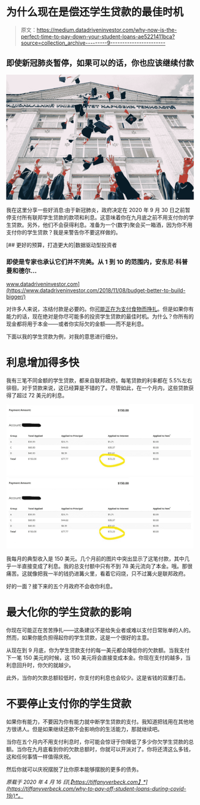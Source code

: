 # 为什么现在是偿还学生贷款的最佳时机

> 原文：<https://medium.datadriveninvestor.com/why-now-is-the-perfect-time-to-pay-down-your-student-loans-ae5221411bca?source=collection_archive---------9----------------------->

## 即使新冠肺炎暂停，如果可以的话，你也应该继续付款

![](img/52604f906e18f98bab1d6b3ecc625967.png)

我在这里分享一些好消息:由于新冠肺炎，政府决定在 2020 年 9 月 30 日之前暂停支付所有联邦学生贷款的款项和利息。这意味着你在九月底之前不用支付你的学生贷款。另外，他们不会获得利息。准备为一个(数字)聚会买一箱酒，因为你不用支付你的学生贷款？我是来警告你不要这样做的。

[](https://www.datadriveninvestor.com/2018/11/08/budget-better-to-build-bigger/) [## 更好的预算，打造更大的|数据驱动型投资者

### 即使是专家也承认它们并不完美。从 1 到 10 的范围内，安东尼·科普曼和德尔…

www.datadriveninvestor.com](https://www.datadriveninvestor.com/2018/11/08/budget-better-to-build-bigger/) 

对许多人来说，冻结付款是必要的。你[可能正在为支付食物而挣扎](https://tiffanyverbeck.com/how-to-cope-with-lost-income-during-coronavirus/)。但是如果你有能力的话，现在绝对是你尽可能多的投资学生贷款的最佳时机。为什么？你所有的现金都将用于本金——或者你实际欠的金额——而不是利息。

下面以我的学生贷款为例，对我的意思进行细分。

# 利息增加得多快

我有三笔不同金额的学生贷款，都来自联邦政府。每笔贷款的利率都在 5.5%左右徘徊，对于贷款来说，这已经算是不错的了。尽管如此，在一个月内，这些贷款获得了超过 72 美元的利息。

![](img/1fe7040e24630d8bab6507d241683fec.png)![](img/8e27ec937245fade991e84ad9fb261c0.png)

我每月的典型收入是 150 美元。几个月前的图片中突出显示了这笔付款，其中几乎一半直接变成了利息。我的总支付额中只有不到 78 美元流向了本金。哦。那很痛苦。这就像把我一半的钱扔进篝火里，看着它闷烧，只不过篝火是联邦政府。

好的一面？接下来的五个月政府不会收你利息。

# 最大化你的学生贷款的影响

你现在可能正在苦苦挣扎——这条建议不是给失业者或难以支付日常账单的人的。然而，如果你能负担得起你的学生贷款，这是一个很好的主意。

从现在到 9 月底，你为学生贷款支付的每一美元都会降低你的欠款额。当我支付下一笔 150 美元的时候，这 150 美元将会直接变成本金。你现在支付的越多，当利息回升时，你欠的就越少。

此外，当你的欠款总额较低时，你支付的利息也会较少。这是省钱的双重打击。

# 不要停止支付你的学生贷款

如果你有能力，不要因为你有能力就中断学生贷款的支付。我知道把钱用在其他地方很诱人。但是如果继续还款不会影响你的生活能力，那就继续吧。

当你在五个月内不用支付利息时，你可能会惊讶于你降低了多少你欠学生贷款的总额。当你在九月底看到你的欠款总额时，你就可以开派对了。你将还清这么多钱，这和任何事情一样值得庆祝。

然后你就可以庆祝摆脱了比你原本能够摆脱的更多的债务。

*原载于 2020 年 4 月 16 日*[*【https://tiffanyverbeck.com】*](https://tiffanyverbeck.com/why-to-pay-off-student-loans-during-covid-19/)*。*
